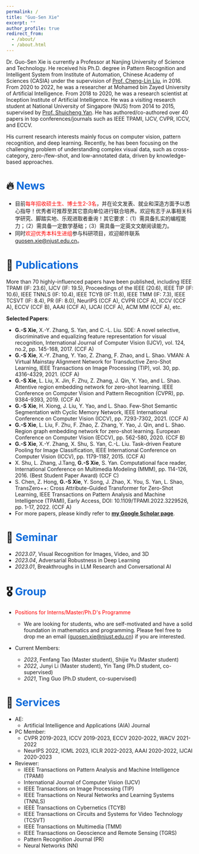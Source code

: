 ```yaml
---
permalink: /
title: "Guo-Sen Xie"
excerpt: ""
author_profile: true
redirect_from:
  - /about/
  - /about.html
---
```


<span class='anchor' id='about-me'></span>

Dr. Guo-Sen Xie is currently a Professor at Nanjing University of Science and Technology. He received his Ph.D. degree in Pattern Recognition and Intelligent System from Institute of Automation, Chinese Academy of Sciences (CASIA) under the supervision of [Prof. Cheng-Lin Liu](https://scholar.google.com/citations?user=8r3y8IMAAAAJ&hl=en), in 2016. From 2020 to 2022, he was a researcher at Mohamed bin Zayed University of Artificial Intelligence. From 2018 to 2020, he was a research scientist at Inception Institute of Artificial Intelligence. He was a visiting research student at National University of Singapore (NUS) from 2014 to 2015, supervised by [Prof. Shuicheng Yan](https://scholar.google.com/citations?user=DNuiPHwAAAAJ&hl=en). He has authored/co-authored over 40 papers in top conferences/journals such as IEEE TPAMI, IJCV, CVPR, ICCV, and ECCV.

His current research interests mainly focus on computer vision, pattern recognition, and deep learning. Recently, he has been focusing on the challenging problem of understanding complex visual data, such as cross-category, zero-/few-shot, and low-annotated data, driven by knowledge-based approaches.

# 🔥 <font color=0969DA>News</font>
- 目前<font color=red>每年招收硕士生、博士生2-3名</font>，并在论文发表、就业和深造方面予以悉心指导！优秀者可推荐至其它意向单位进行联合培养。欢迎有志于从事相关科学研究、脚踏实地、乐观进取者垂询！其它要求：（1）需具备扎实的编程能力；（2）需具备一定数学基础；（3）需具备一定英文文献阅读能力。
- 同时<font color=red>欢迎优秀本科生进组</font>参与科研项目，欢迎邮件联系<font color=blue>guosen.xie@njust.edu.cn</font>。

# 📝 <font color=0969DA>Publications</font> 
More than 70 highly-influenced papers have been published, including IEEE TPAMI (IF: 23.6), IJCV (IF: 19.5), Proceedings of the IEEE (20.6), IEEE TIP (IF: 10.6), IEEE TNNLS (IF: 10.4), IEEE TCYB (IF: 11.8), IEEE TMM (IF: 7.3), IEEE TCSVT (IF: 8.4), PR (IF: 8.0), NeurIPS (CCF A), CVPR (CCF A), ICCV (CCF A), ECCV (CCF B), AAAI (CCF A), IJCAI (CCF A), ACM MM (CCF A), etc.

**Selected Papers**:
- **G.-S Xie**, X.-Y. Zhang, S. Yan, and C.-L. Liu. SDE: A novel selective, discriminative and equalizing feature representation for visual recognition, International Journal of Computer Vision (IJCV), vol. 124, no.2, pp. 145-168, 2017. (CCF A)
- **G.-S Xie**, X.-Y. Zhang, Y. Yao, Z. Zhang, F. Zhao, and L. Shao. VMAN: A Virtual Mainstay Alignment Network for Transductive Zero-Shot Learning, IEEE Transactions on Image Processing (TIP), vol. 30, pp. 4316-4329, 2021. (CCF A)
- **G.-S Xie**, L. Liu, X. Jin, F. Zhu, Z. Zhang, J. Qin, Y. Yao, and L. Shao. Attentive region embedding network for zero-shot learning. IEEE Conference on Computer Vision and Pattern Recognition (CVPR), pp. 9384-9393, 2019. (CCF A)
- **G.-S Xie**, H. Xiong, J. Liu, Y. Yao, and L. Shao. Few-Shot Semantic Segmentation with Cyclic Memory Network, IEEE International Conference on Computer Vision (ICCV), pp. 7293-7302, 2021. (CCF A)
- **G.-S Xie**, L. Liu, F. Zhu, F. Zhao, Z. Zhang, Y. Yao, J. Qin, and L. Shao. Region graph embedding network for zero-shot learning. European Conference on Computer Vision (ECCV), pp. 562-580, 2020. (CCF B)
- **G.-S Xie**, X.-Y. Zhang, X. Shu, S. Yan, C.-L. Liu. Task-driven Feature Pooling for Image Classification, IEEE International Conference on Computer Vision (ICCV), pp. 1179-1187, 2015. (CCF A)
- X. Shu, L. Zhang, J.Tang, **G.-S Xie**, S. Yan. Computational face reader, International Conference on Multimedia Modeling (MMM), pp. 114-126, 2016. (Best Student Paper Award) (CCF C)
- S. Chen, Z. Hong, **G.-S Xie**, Y. Song, J. Zhao, X. You, S. Yan, L. Shao, TransZero++: Cross Attribute-Guided Transformer for Zero-Shot Learning, IEEE Transactions on Pattern Analysis and Machine Intelligence (TPAMI), Early Access, DOI: 10.1109/TPAMI.2022.3229526, pp. 1-17, 2022. (CCF A)
- For more papers, please kindly refer to [**my Google Scholar page**](https://scholar.google.com/citations?user=LKaWa9gAAAAJ).

# 📖 <font color=0969DA>Seminar</font> 
- *2023.07*, Visual Recognition for Images, Video, and 3D
- *2023.04*, Adversarial Robustness in Deep Learning
- *2023.01*, Breakthroughs in LLM Research and Conversational AI  
  
# 🎖 <font color=0969DA>Group</font>
- <font color=red>Positions for Interns/Master/Ph.D's Programme</font>
    - We are looking for students, who are self-motivated and have a solid foundation in mathematics and programming. Please feel free to drop me an email (guosen.xie@njust.edu.cn) if you are interested.

- Current Members:
    - *2023*, Fenfang Tao (Master student), Shijie Yu (Master student)
    - *2022*, Junyi Li (Master student), Yin Tang (Ph.D student, co-supervised)
    - *2021*, Ting Guo (Ph.D student, co-supervised)

# 👔 <font color=0969DA>Services</font>
- AE:
    - Artificial Intelligence and Applications (AIA) Journal
- PC Member:
    - CVPR 2019-2023, ICCV 2019-2023, ECCV 2020-2022, WACV 2021-2022
    - NeurIPS 2022, ICML 2023, ICLR 2022-2023, AAAI 2020-2022, IJCAI 2020-2023
- Reviewer:
    - IEEE Transactions on Pattern Analysis and Machine Intelligence (TPAMI)
    - International Journal of Computer Vision (IJCV)
    - IEEE Transactions on Image Processing (TIP)
    - IEEE Transactions on Neural Networks and Learning Systems (TNNLS)
    - IEEE Transactions on Cybernetics (TCYB)
    - IEEE Transactions on Circuits and Systems for Video Technology (TCSVT)
    - IEEE Transactions on Multimedia (TMM)
    - IEEE Transactions on Geoscience and Remote Sensing (TGRS)
    - Pattern Recognition Journal (PR)
    - Neural Networks (NN)
